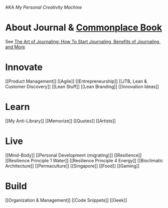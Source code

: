 AKA _My Personal Creativity Machine_
# About Journal & [Commonplace Book](https://en.wikipedia.org/wiki/Commonplace_book)
See [The Art of Journaling: How To Start Journaling, Benefits of Journaling, and More](https://dailystoic.com/journaling/)
# Innovate
[[Product Management]]
[[Agile]]
[[Entrepreneurship]]
[[JTB, Lean & Customer Discovery]]
[[Lean Stuff]]
[[Lean Branding]]
[[Innovation Ideas]]
# Learn
[[My Anti-Library]]
[[Memorize]]
[[Quotes]]
[[Artists]]
# Live
[[Mind-Body]]
[[Personal Development (migrating)]]
[[Resilience]]
	[[Resilience Principle 1 Water]]
	[[Resilience Principle 4 Energy]]
	[[Bioclimatic Architecture]]
	[[Permaculture]]
[[Singapore]]
[[Food]]
[[Gaming]]
# Build
[[Organization & Management]]
[[Code Snippets]]
[[Geek]]

